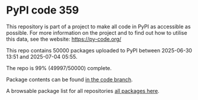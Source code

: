 # PyPI code 359

This repository is part of a project to make all code in PyPI as accessible as possible. For more information 
on the project and to find out how to utilise this data, see the website: https://py-code.org/

This repo contains 50000 packages uploaded to PyPI between 
2025-06-30 13:51 and 2025-07-04 05:55.

The repo is 99% (49997/50000) complete.

Package contents can be found [in the code branch](https://github.com/pypi-data/pypi-mirror-359/tree/code/packages).

A browsable package list for all repositories [all packages here](https://py-code.org/repositories/pypi-mirror-359).


